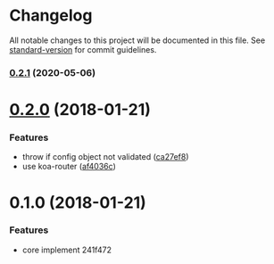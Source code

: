 # Changelog

All notable changes to this project will be documented in this file. See [standard-version](https://github.com/conventional-changelog/standard-version) for commit guidelines.

### [0.2.1](https://github.com/viko16/hatcher/compare/v0.2.0...v0.2.1) (2020-05-06)

<a name="0.2.0"></a>
# [0.2.0](https://github.com/viko16/hatcher/compare/v0.1.0...v0.2.0) (2018-01-21)


### Features

* throw if config object not validated ([ca27ef8](https://github.com/viko16/hatcher/commit/ca27ef8))
* use koa-router ([af4036c](https://github.com/viko16/hatcher/commit/af4036c))



<a name="0.1.0"></a>
# 0.1.0 (2018-01-21)


### Features

* core implement 241f472

